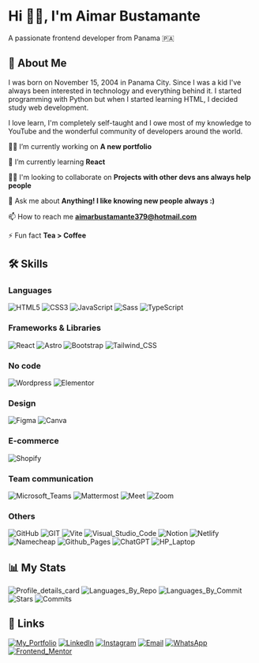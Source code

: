 # Hi 👋🏻, I'm Aimar Bustamante

A passionate frontend developer from Panama 🇵🇦

## 🚀 About Me
I was born on November 15, 2004 in Panama City. Since I was a kid I've always been interested in technology and everything behind it. I started programming with Python but when I started learning HTML, I decided study web development.

I love learn, I'm completely self-taught and I owe most of my knowledge to YouTube and the wonderful community of developers around the world.

👩‍💻 I’m currently working on **A new portfolio**

🧠 I’m currently learning **React**

👯‍♀️ I'm looking to collaborate on **Projects with other devs ans always help people**

💬 Ask me about **Anything! I like knowing new people always :)**

📫 How to reach me **aimarbustamante379@hotmail.com**

⚡ Fun fact **Tea > Coffee**

## 🛠 Skills

### Languages
![HTML5](https://img.shields.io/badge/HTML5-E34F26?style=for-the-badge&logo=html5&logoColor=white)
![CSS3](https://img.shields.io/badge/CSS3-1572B6?style=for-the-badge&logo=css3&logoColor=white)
![JavaScript](https://img.shields.io/badge/JavaScript-323330?style=for-the-badge&logo=javascript&logoColor=F7DF1E)
![Sass](https://img.shields.io/badge/Sass-CC6699?style=for-the-badge&logo=sass&logoColor=white)
![TypeScript](https://img.shields.io/badge/TypeScript-007ACC?style=for-the-badge&logo=typescript&logoColor=white)

### Frameworks & Libraries

![React](https://img.shields.io/badge/React-20232A?style=for-the-badge&logo=react&logoColor=61DAFB) 
![Astro](https://img.shields.io/badge/Astro-0C1222?style=for-the-badge&logo=astro&logoColor=FDFDFE) 
![Bootstrap](https://img.shields.io/badge/Bootstrap-563D7C?style=for-the-badge&logo=bootstrap&logoColor=white)
![Tailwind_CSS](https://img.shields.io/badge/Tailwind_CSS-38B2AC?style=for-the-badge&logo=tailwind-css&logoColor=white)

### No code
![Wordpress](https://img.shields.io/badge/Wordpress-21759B?style=for-the-badge&logo=wordpress&logoColor=white) 
![Elementor](https://img.shields.io/badge/Elementor-92003B?style=for-the-badge&logo=elementor&logoColor=white) 

### Design
![Figma](https://img.shields.io/badge/Figma-F24E1E?style=for-the-badge&logo=figma&logoColor=white) 
![Canva](https://img.shields.io/badge/Canva-%2300C4CC.svg?&style=for-the-badge&logo=Canva&logoColor=white) 

### E-commerce
![Shopify](https://img.shields.io/badge/shopify-8DB543?style=for-the-badge&logo=Shopify&logoColor=white) 

### Team communication
![Microsoft_Teams](https://img.shields.io/badge/Microsoft_Teams-6264A7?style=for-the-badge&logo=microsoft-teams&logoColor=white) 
![Mattermost](https://img.shields.io/badge/Mattermost-0058CC?style=for-the-badge&logo=Mattermost&logoColor=white) 
![Meet](https://img.shields.io/badge/Google%20Meet-00897B?style=for-the-badge&logo=google-meet&logoColor=white) 
![Zoom](https://img.shields.io/badge/Zoom-2D8CFF?style=for-the-badge&logo=zoom&logoColor=white) 

### Others
![GitHub](https://img.shields.io/badge/GitHub-100000?style=for-the-badge&logo=github&logoColor=white) 
![GIT](https://img.shields.io/badge/GIT-E44C30?style=for-the-badge&logo=git&logoColor=white)
![Vite](https://img.shields.io/badge/Vite-646CFF?style=for-the-badge&logo=vite&logoColor=FFD62E)
![Visual_Studio_Code](https://img.shields.io/badge/Visual_Studio_Code-0078D4?style=for-the-badge&logo=visual%20studio%20code&logoColor=white)
![Notion](https://img.shields.io/badge/Notion-000000?style=for-the-badge&logo=notion&logoColor=white)
![Netlify](https://img.shields.io/badge/Netlify-00C7B7?style=for-the-badge&logo=netlify&logoColor=white)
![Namecheap](https://img.shields.io/badge/Namecheap-DE3723?style=for-the-badge&logo=namecheap&logoColor=white)
![Github_Pages](https://img.shields.io/badge/GitHub%20Pages-222222?style=for-the-badge&logo=GitHub%20Pages&logoColor=white)
![ChatGPT](https://img.shields.io/badge/ChatGPT-74aa9c?style=for-the-badge&logo=openai&logoColor=white) 
![HP_Laptop](https://img.shields.io/badge/hp%20laptop-0096D6?style=for-the-badge&logo=hp&logoColor=white) 

## 📊 My Stats
![Profile_details_card](http://github-profile-summary-cards.vercel.app/api/cards/profile-details?username=AimarBustamante&theme=2077)
![Languages_By_Repo](http://github-profile-summary-cards.vercel.app/api/cards/repos-per-language?username=AimarBustamante&theme=2077)
![Languages_By_Commit](http://github-profile-summary-cards.vercel.app/api/cards/most-commit-language?username=AimarBustamante&theme=2077)
![Stars](http://github-profile-summary-cards.vercel.app/api/cards/stats?username=AimarBustamante&theme=2077)
![Commits](http://github-profile-summary-cards.vercel.app/api/cards/productive-time?username=AimarBustamante&theme=2077&utcOffset=8)

## 🔗 Links
[![My_Portfolio](https://img.shields.io/badge/my_portfolio-000?style=for-the-badge&logo=ko-fi&logoColor=white)](https://aimarbusta.netlify.app/)
[![LinkedIn](https://img.shields.io/badge/linkedin-0A66C2?style=for-the-badge&logo=linkedin&logoColor=white)](https://www.linkedin.com/in/aimarbustamante/)
[![Instagram](https://img.shields.io/badge/Instagram-E4405F?style=for-the-badge&logo=instagram&logoColor=white)](https://www.instagram.com/aimarbusta.dev/) 
[![Email](https://img.shields.io/badge/Microsoft_Outlook-0078D4?style=for-the-badge&logo=microsoft-outlook&logoColor=white)](mailto:aimarbustamante379@hotmail.com) 
[![WhatsApp](https://img.shields.io/badge/WhatsApp-25D366?style=for-the-badge&logo=whatsapp&logoColor=white)](https://wa.me/65167602) 
[![Frontend_Mentor](https://img.shields.io/badge/Frontend_Mentor-3F54A3?style=for-the-badge&logo=frontendmentor&logoColor=white)](https://www.frontendmentor.io/profile/AimarBustamante) 

